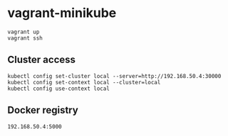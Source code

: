 # vagrant-minikube

```
vagrant up
vagrant ssh
```
## Cluster access
```
kubectl config set-cluster local --server=http://192.168.50.4:30000
kubectl config set-context local --cluster=local
kubectl config use-context local
```

## Docker registry
```
192.168.50.4:5000
```